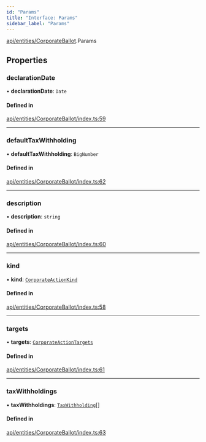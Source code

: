 ```yaml
---
id: "Params"
title: "Interface: Params"
sidebar_label: "Params"
---
```


[api/entities/CorporateBallot](../../../../../modules/API/Entities/CorporateBallot/CorporateBallot.md).Params

## Properties

### declarationDate

• **declarationDate**: `Date`

#### Defined in

[api/entities/CorporateBallot/index.ts:59](https://github.com/PolymeshAssociation/polymesh-sdk/blob/8a9e72221/src/api/entities/CorporateBallot/index.ts#L59)

___

### defaultTaxWithholding

• **defaultTaxWithholding**: `BigNumber`

#### Defined in

[api/entities/CorporateBallot/index.ts:62](https://github.com/PolymeshAssociation/polymesh-sdk/blob/8a9e72221/src/api/entities/CorporateBallot/index.ts#L62)

___

### description

• **description**: `string`

#### Defined in

[api/entities/CorporateBallot/index.ts:60](https://github.com/PolymeshAssociation/polymesh-sdk/blob/8a9e72221/src/api/entities/CorporateBallot/index.ts#L60)

___

### kind

• **kind**: [`CorporateActionKind`](../../../../../enums/API/Entities/CorporateActionBase/Types/CorporateActionKind/CorporateActionKind.md)

#### Defined in

[api/entities/CorporateBallot/index.ts:58](https://github.com/PolymeshAssociation/polymesh-sdk/blob/8a9e72221/src/api/entities/CorporateBallot/index.ts#L58)

___

### targets

• **targets**: [`CorporateActionTargets`](../../CorporateActionBase/Types/CorporateActionTargets/CorporateActionTargets.md)

#### Defined in

[api/entities/CorporateBallot/index.ts:61](https://github.com/PolymeshAssociation/polymesh-sdk/blob/8a9e72221/src/api/entities/CorporateBallot/index.ts#L61)

___

### taxWithholdings

• **taxWithholdings**: [`TaxWithholding`](../../CorporateActionBase/Types/TaxWithholding/TaxWithholding.md)[]

#### Defined in

[api/entities/CorporateBallot/index.ts:63](https://github.com/PolymeshAssociation/polymesh-sdk/blob/8a9e72221/src/api/entities/CorporateBallot/index.ts#L63)
